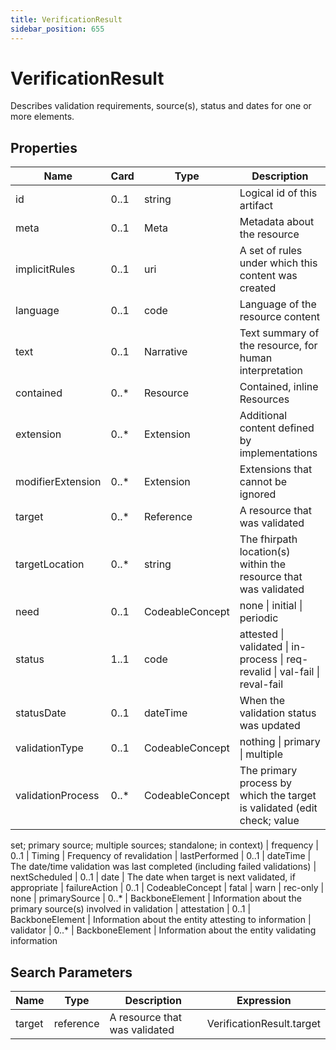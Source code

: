 ```yaml
---
title: VerificationResult
sidebar_position: 655
---
```


# VerificationResult

Describes validation requirements, source(s), status and dates for one or more elements.

## Properties

| Name | Card | Type | Description |
| --- | --- | --- | --- |
| id | 0..1 | string | Logical id of this artifact
| meta | 0..1 | Meta | Metadata about the resource
| implicitRules | 0..1 | uri | A set of rules under which this content was created
| language | 0..1 | code | Language of the resource content
| text | 0..1 | Narrative | Text summary of the resource, for human interpretation
| contained | 0..* | Resource | Contained, inline Resources
| extension | 0..* | Extension | Additional content defined by implementations
| modifierExtension | 0..* | Extension | Extensions that cannot be ignored
| target | 0..* | Reference | A resource that was validated
| targetLocation | 0..* | string | The fhirpath location(s) within the resource that was validated
| need | 0..1 | CodeableConcept | none \| initial \| periodic
| status | 1..1 | code | attested \| validated \| in-process \| req-revalid \| val-fail \| reval-fail
| statusDate | 0..1 | dateTime | When the validation status was updated
| validationType | 0..1 | CodeableConcept | nothing \| primary \| multiple
| validationProcess | 0..* | CodeableConcept | The primary process by which the target is validated (edit check; value
  set; primary source; multiple sources; standalone; in context)
| frequency | 0..1 | Timing | Frequency of revalidation
| lastPerformed | 0..1 | dateTime | The date/time validation was last completed (including failed validations)
| nextScheduled | 0..1 | date | The date when target is next validated, if appropriate
| failureAction | 0..1 | CodeableConcept | fatal \| warn \| rec-only \| none
| primarySource | 0..* | BackboneElement | Information about the primary source(s) involved in validation
| attestation | 0..1 | BackboneElement | Information about the entity attesting to information
| validator | 0..* | BackboneElement | Information about the entity validating information

## Search Parameters

| Name | Type | Description | Expression
| --- | --- | --- | --- |
| target | reference | A resource that was validated | VerificationResult.target

